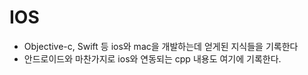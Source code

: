 # IOS

- Objective-c, Swift 등 ios와 mac을 개발하는데 얻게된 지식들을 기록한다
- 안드로이드와 마찬가지로 ios와 연동되는 cpp 내용도 여기에 기록한다. 

